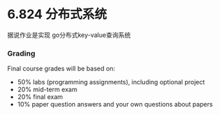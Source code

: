 # 6.824 分布式系统

据说作业是实现 go分布式key-value查询系统

### Grading
Final course grades will be based on:
- 50% labs (programming assignments), including optional project
- 20% mid-term exam
- 20% final exam
- 10% paper question answers and your own questions about papers